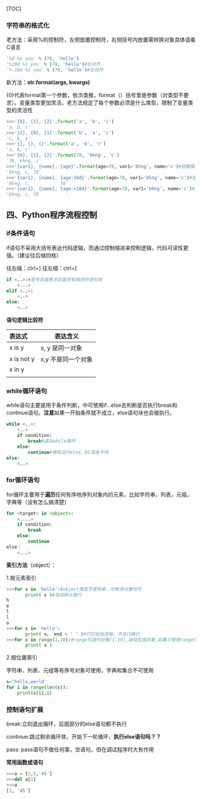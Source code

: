 [TOC]



### 字符串的格式化

老方法：采用%的控制符，左侧放置控制符，右侧括号内放置需转换对象具体请看C语言

```python
'%d %s you' % (78, 'hello')
'%10d %s you' % (78, 'hello')#左对齐
'%-10d %s you' % (78, 'hello')#右对齐
```

新方法：**str.format(args, kwargs)**

{0}代表format第一个参数，依次类推，format（）括号里是参数（对类型不要求）。变量类型更加灵活，老方法规定了每个参数必须是什么类型，限制了变量类型的灵活性

```python
>>>'{0}, {1}, {2}'.format('a', 'b', 'c')
'a, b, c'
>>>'{2}, {0}, {1}'.format('b', 'a', 'c')
'c, b, a'
>>>'{}, {}, {}'.format('a', 'b', 'c')
'a, b, c'
>>>'{0}, {1}, {2}'.format(78, 'bhng', 'c')
'78, bhng, c'
>>>'{var1}, {name}, {age}'.format(age=78, var1='bhng', name='c')#给数据项取名字：可以不关心顺序
'bhng, c, 78'
>>>'{var1}, {name}, {age:10d}'.format(age=78, var1='bhng', name='c')#右对齐
'bhng, c,           78'
>>>'{var1}, {name}, {age:<10d}'.format(age=78, var1='bhng', name='c')#左对齐
'bhng, c, 78          '
```



## 四、Python程序流程控制

### if条件语句

if语句不采用大括号表达代码逻辑，而通过控制缩进来控制逻辑，代码可读性更强。（建议往后缩四格）

往右缩：ctrl+]            往左缩：ctrl+[

```python
if <..>:#冒号后面表示后面还有缩进的语句块
    <...>
elif <..>:
    <..>
else:
    <..>
```

**语句逻辑比较符**

| 表达式     | 表达含义           |
| :--------- | ------------------ |
| x is  y    | x, y 是同一对象    |
| x is not y | x,y 不是同一个对象 |
| x in y     |                    |
|            |                    |



### while循环语句

while语句主要是用于条件判断，中可使用if...else去判断是否执行break和continue语句。**注意**如果一开始条件就不成立，else语句块也会被执行。

```python
while <..>:
    <..>
    if condition:
        break#退出while循环
    else:
        continue#继续运行else,与C语言不同
else:
    <..>
```



### for循环语句

for循环主要用于**遍历**任何有序地序列对象内的元素，比如字符串，列表，元祖，字典等（没有怎么搞清楚）

```python
for <target> in <object>:
    <....>
    if condition:
        break
    else:
        continue
else：
    <...>
```

**索引方法**（object）：

1.按元素索引

```python
>>>for x in 'hello':#object类型不受拘束，可枚举对象均可
       print( x )#自动默认换行
h
e
l
l
o
>>>for x in 'hello':
       print( x， end = ' ' )#打印后加空格，不进行换行
>>>for x in range(1,10):#range可迭代对象[1:10),自动生成对象,如果只使用range(1,10)占内存空间十分小
       print( x )
```

2.按位置索引

字符串、列表、元组等有序号对象可使用，字典和集合不可使用

```python
s='hello,world'
for i in range(len(s)):
    print(s[i],i)
```



### 控制语句扩展



break:立刻退出循环，后面部分的else语句都不执行

continue:跳过剩余循环体，开始下一轮循环，**执行else语句吗？？**

pass: pass语句不做任何事，空语句，但在调试程序时大有作用

**常用函数或语句**



```python
>>>a = [2,5,'45']
>>>del a[1]
>>>a
[2, '45']
```

